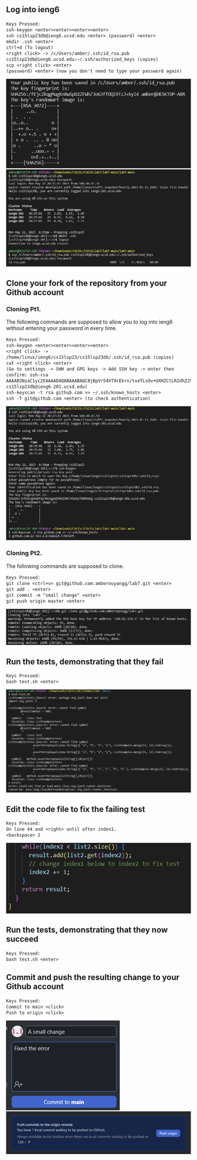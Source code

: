 ## Log into ieng6
```
Keys Pressed:
ssh-keygen <enter><enter><enter><enter> 
ssh cs15lsp23db@ieng6.ucsd.edu <enter> (password) <enter> 
mkdir .ssh <enter> 
ctrl+d (To logout) 
<right click> -> /c/Users/amber/.ssh/id_rsa.pub cs15lsp23db@ieng6.ucsd.edu:~/.ssh/authorized_keys (copies)
scp <right click> <enter> 
(password) <enter> (now you don't need to type your password again)
```
![](randomartimage.png)
![](login.png)
## Clone your fork of the repository from your Github account
### Cloning Pt1.
The following commands are supposed to allow you to log into ieng6 without entering your password in every time.
```
Keys Pressed: 
ssh-keygen <enter><enter><enter><enter>
<right click> -> /home/linux/ieng6/cs15lsp23/cs15lsp23db/.ssh/id_rsa.pub (copies)
cat <right click> <enter>
(Go to settings -> SHH and GPG keys -> Add SSH key -> enter then confirm: ssh-rsa AAAAB3NzaC1yc2EAAAADAQABAAABAQC8jBpVr54hT9cEkrn/txeTLsOv+UXHZCtLR2dhZJSbyRZGYuwJOC8symJw7ozGuLXuOAqk7kbhTrcqYiY1EOz3Yp95HadJ1c0nCQVLlmuhDmTr+gWI3MI/zztLC9HI0pNPao5L/YlP9XdirUsjIZZzj0Vn+BiPJqjslvhRvIA1/otAMWZBQPmzcbUYGWNEfM4LtmrYlGHf6EFHpa9ZrlRaTLTo5oY83VoDO03GYfy0fYrppmurpBcvGj+AHTdmvoAu4sD3QrDY9tslhKzs5dhWydlsGfNIgAT9JzlBKFpJihoCYVR9GBZ5oyaXB4VrOxh9fAny9qCqpYA0zBe3Za8z cs15lsp23db@ieng6-201.ucsd.edu)
ssh-keyscan -t rsa github.com >> ~/.ssh/known_hosts <enter>
ssh -T git@github.com <enter> (to check authentication)
```
![](clone1.png)
### Cloning Pt2.
The following commands are supposed to clone.
```
Keys Pressed: 
git clone <ctrl+v> git@github.com:amberouyangg/lab7.git <enter>
git add . <enter>
git commit -m "small change" <enter>
git push origin master <enter>
```
![](clone2.png)
## Run the tests, demonstrating that they fail
```
Keys Pressed: 
bash test.sh <enter>
```
![](error.png)
## Edit the code file to fix the failing test
```
Keys Pressed: 
On line 44 and <right> until after index1.
<backspace> 2
```
![](fixx.png)
## Run the tests, demonstrating that they now succeed
```
Keys Pressed: 
bash test.sh <enter>
```

## Commit and push the resulting change to your Github account
```
Keys Pressed: 
Commit to main <click>
Push to origin <click>
```
![](commit.png)
![](push.png)
